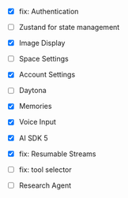 - [x] fix: Authentication
- [ ] Zustand for state management
- [x] Image Display
- [ ] Space Settings
- [x] Account Settings
- [ ] Daytona
- [x] Memories
- [x] Voice Input
- [x] AI SDK 5
- [x] fix: Resumable Streams
- [ ] fix: tool selector

- [ ] Research Agent
